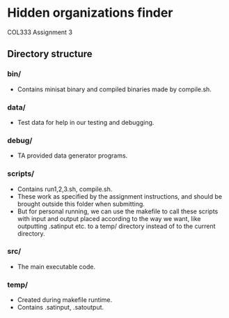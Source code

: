 # Hidden organizations finder

COL333 Assignment 3

## Directory structure

### bin/

- Contains minisat binary and compiled binaries made by compile.sh.

### data/

- Test data for help in our testing and debugging.

### debug/

- TA provided data generator programs.

### scripts/

- Contains run1,2,3.sh, compile.sh.
- These work as specified by the assignment instructions, and should be brought outside this folder when submitting.
- But for personal running, we can use the makefile to call these scripts with input and output placed according to the way we want, like outputting .satinput etc. to a temp/ directory instead of to the current directory.

### src/

- The main executable code.

### temp/

- Created during makefile runtime.
- Contains .satinput, .satoutput.
